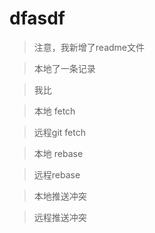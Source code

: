 # dfasdf

> 注意，我新增了readme文件

> 本地了一条记录

> 我比

> 本地 fetch

> 远程git fetch

> 本地 rebase

> 远程rebase

> 本地推送冲突

> 远程推送冲突
